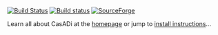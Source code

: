  [![Build Status](https://travis-ci.org/casadi/casadi.png?branch=develop)](https://travis-ci.org/casadi/casadi) [![Build status](https://ci.appveyor.com/api/projects/status/ysa3763djq9yq0xa?svg=true)](https://ci.appveyor.com/project/casadi/casadi)
[![SourceForge](https://img.shields.io/sourceforge/dm/casadi.svg?maxAge=2592000)]()

Learn all about CasADi at the [homepage](http://casadi.org) or jump to [install instructions](http://install.casadi.org)...
